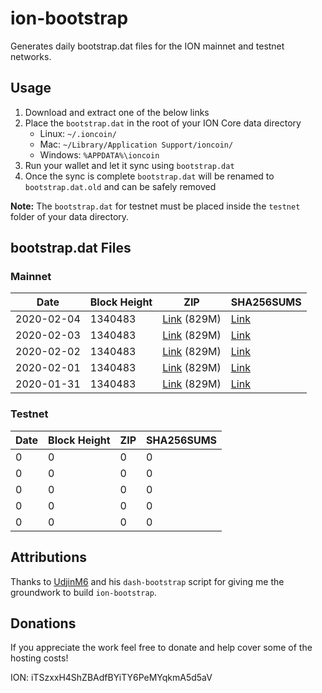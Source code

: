 # ion-bootstrap

Generates daily bootstrap.dat files for the ION mainnet and testnet networks.

## Usage

1. Download and extract one of the below links
2. Place the `bootstrap.dat` in the root of your ION Core data directory
    - Linux: `~/.ioncoin/`
    - Mac: `~/Library/Application Support/ioncoin/`
    - Windows: `%APPDATA%\ioncoin`
3. Run your wallet and let it sync using `bootstrap.dat`
4. Once the sync is complete `bootstrap.dat` will be renamed to `bootstrap.dat.old` and can be safely removed

**Note:** The `bootstrap.dat` for testnet must be placed inside the `testnet` folder of your data directory.

## bootstrap.dat Files

### Mainnet

|    Date    | Block Height | ZIP | SHA256SUMS |
| ---------- | ------------ | --- | ---------- |
| 2020-02-04 | 1340483 | [Link](https://s3-ap-southeast-2.amazonaws.com/ion-bootstrap/mainnet/2020-02-04/bootstrap.dat.zip) (829M) | [Link](https://s3-ap-southeast-2.amazonaws.com/ion-bootstrap/mainnet/2020-02-04/SHA256SUMS) |
| 2020-02-03 | 1340483 | [Link](https://s3-ap-southeast-2.amazonaws.com/ion-bootstrap/mainnet/2020-02-03/bootstrap.dat.zip) (829M) | [Link](https://s3-ap-southeast-2.amazonaws.com/ion-bootstrap/mainnet/2020-02-03/SHA256SUMS) |
| 2020-02-02 | 1340483 | [Link](https://s3-ap-southeast-2.amazonaws.com/ion-bootstrap/mainnet/2020-02-02/bootstrap.dat.zip) (829M) | [Link](https://s3-ap-southeast-2.amazonaws.com/ion-bootstrap/mainnet/2020-02-02/SHA256SUMS) |
| 2020-02-01 | 1340483 | [Link](https://s3-ap-southeast-2.amazonaws.com/ion-bootstrap/mainnet/2020-02-01/bootstrap.dat.zip) (829M) | [Link](https://s3-ap-southeast-2.amazonaws.com/ion-bootstrap/mainnet/2020-02-01/SHA256SUMS) |
| 2020-01-31 | 1340483 | [Link](https://s3-ap-southeast-2.amazonaws.com/ion-bootstrap/mainnet/2020-01-31/bootstrap.dat.zip) (829M) | [Link](https://s3-ap-southeast-2.amazonaws.com/ion-bootstrap/mainnet/2020-01-31/SHA256SUMS) |

### Testnet

|    Date    | Block Height | ZIP | SHA256SUMS |
| ---------- | ------------ | --- | ---------- |
| 0 | 0 | 0 | 0 |
| 0 | 0 | 0 | 0 |
| 0 | 0 | 0 | 0 |
| 0 | 0 | 0 | 0 |
| 0 | 0 | 0 | 0 |

## Attributions

Thanks to [UdjinM6](https://github.com/UdjinM6) and his `dash-bootstrap` script
for giving me the groundwork to build `ion-bootstrap`.

## Donations

If you appreciate the work feel free to donate and help cover some of the
hosting costs!

ION: iTSzxxH4ShZBAdfBYiTY6PeMYqkmA5d5aV

